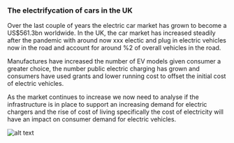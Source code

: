 ### The electrifycation of cars in the UK

Over the last couple of years the electric car market has grown to become a US$561.3bn worldwide. In the UK, the car market has increased steadily after the pandemic with around now xxx electic and plug in electric vehicles now in the road and account for around %2 of overall vehicles in the road.

Manufactures have increased the number of EV models given consumer a greater choice, the number public electric charging has grown and consumers have used grants and lower running cost to offset the initial cost of electric vehicles.

As the market continues to increase we now need to analyse if the infrastructure is in place to support an increasing demand for electric chargers and the rise of cost of living specifically the cost of electricity will have an impact on consumer demand for electric vehicles.

![alt text](https://github.com/[ssalazarheredia]/[vehicle_analysis]/blob/[branch]/image.jpg?raw=true)
